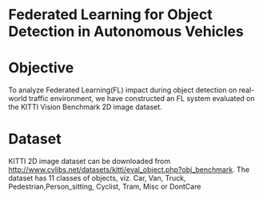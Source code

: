 # Federated Learning for Object Detection in  Autonomous Vehicles
# Objective
  To analyze  Federated Learning(FL)  impact  during  object  detection  on  real-world  traffic environment, we have constructed an FL system evaluated on the KITTI  Vision  Benchmark  2D  image  dataset.

# Dataset
KITTI 2D image dataset can be downloaded from http://www.cvlibs.net/datasets/kitti/eval_object.php?obj_benchmark. The dataset has 11 classes of objects, viz. Car, Van, Truck, Pedestrian,Person_sitting, Cyclist, Tram, Misc or DontCare

